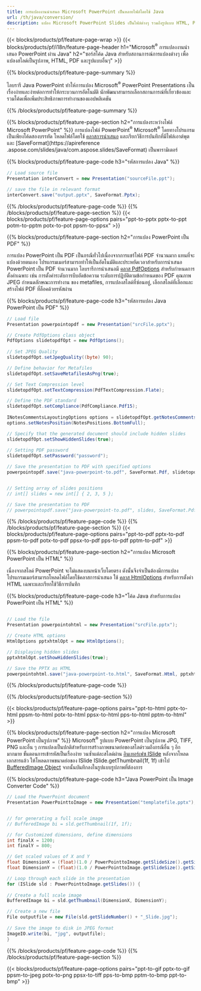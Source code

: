 ```yaml
---
title: การแปลงงานนำเสนอ Microsoft PowerPoint เป็นหลายไฟล์โดยใช้ Java
url: /th/java/conversion/
description: แปลง Microsoft PowerPoint Slides เป็นไฟล์ต่างๆ รวมถึงรูปแบบ HTML, PDF และรูปภาพภายในแอปพลิเคชันที่ใช้ Java
---
```


{{< blocks/products/pf/feature-page-wrap >}}
{{< blocks/products/pf/i18n/feature-page-header h1="Microsoft<sup>®</sup> การแปลงงานนำเสนอ PowerPoint ผ่าน Java" h2="ซอร์สโค้ด Java สำหรับสถานการณ์การแปลงต่างๆ เพื่อแปลงสไลด์เป็นรูปภาพ, HTML, PDF และรูปแบบอื่นๆ" >}}

{{% blocks/products/pf/feature-page-summary %}}

ไลบรารี Java PowerPoint ทำให้การแปลง Microsoft<sup>®</sup> PowerPoint Presentations เป็นเรื่องง่ายและง่ายต่อการทำให้กระบวนการอัตโนมัติ นักพัฒนาสามารถเลือกสถานการณ์ที่เกี่ยวข้องและรวมโค้ดเพื่อเพิ่มประสิทธิภาพการทำงานของแอปพลิเคชัน 

{{% /blocks/products/pf/feature-page-summary  %}}

{{% blocks/products/pf/feature-page-section  h2="การแปลงระหว่างไฟล์ Microsoft PowerPoint" %}}
การแปลงไฟล์ PowerPoint<sup>®</sup> Microsoft<sup>®</sup> โดยทางโปรแกรมเป็นเพียงโค้ดสองบรรทัด โหลดไฟล์โดยใช้ [คลาสการนำเสนอ](https://apireference.aspose.com/slides/java/com.aspose.slides/Presentation) และเรียกวิธีการบันทึกที่มีไฟล์เอาต์พุตและ [SaveFormat](https://apireference .aspose.com/slides/java/com.aspose.slides/SaveFormat) เป็นพารามิเตอร์

{{% blocks/products/pf/feature-page-code h3="รหัสการแปลง Java" %}}

```cs
// Load source file
Presentation interConvert = new Presentation("sourceFile.ppt");

// save the file in relevant format
interConvert.save("output.pptx", SaveFormat.Pptx);   
```
{{% /blocks/products/pf/feature-page-code  %}}
{{% /blocks/products/pf/feature-page-section %}}
{{< blocks/products/pf/feature-page-options pairs="ppt-to-pptx pptx-to-ppt potm-to-pptm potx-to-pot ppsm-to-ppsx" >}}


{{% blocks/products/pf/feature-page-section  h2="การแปลง PowerPoint เป็น PDF" %}}

การแปลง PowerPoint เป็น PDF เป็นกรณีทั่วไปเนื่องจากการแชร์ไฟล์ PDF จำนวนมาก แทนที่จะแปลงด้วยตนเอง โปรแกรมเมอร์สามารถทำให้เป็นอัตโนมัติและประหยัดเวลาสำหรับการนำเสนอ PowerPoint เป็น PDF จำนวนมาก ไลบรารีการนำเสนอมี [คลาส PdfOptions](https://apireference.aspose.com/java/slides/com.aspose.slides/PdfOptions) สำหรับกำหนดการตั้งค่าเฉพาะ เช่น การตั้งค่าระดับการบีบอัดข้อความ ระดับการปฏิบัติตามข้อกำหนดของ PDF คุณภาพ JPEG กำหนดลักษณะการทำงาน ของ metafiles, การแปลงสไลด์ที่ซ่อนอยู่, เลือกสไลด์ที่เลือกและสร้างไฟล์ PDF ที่ล็อคด้วยรหัสผ่าน

{{% blocks/products/pf/feature-page-code h3="รหัสการแปลง Java PowerPoint เป็น PDF" %}}

```cs
// Load file
Presentation powerpointopdf = new Presentation("srcFile.pptx");

// Create PdfOptions class object
PdfOptions slidetopdfOpt = new PdfOptions();
               
// Set JPEG Quality
slidetopdfOpt.setJpegQuality((byte) 90);

// Define behavior for Metafiles
slidetopdfOpt.setSaveMetafilesAsPng(true);

// Set Text Compression level
slidetopdfOpt.setTextCompression(PdfTextCompression.Flate);

// Define the PDF standard
slidetopdfOpt.setCompliance(PdfCompliance.Pdf15);
              
INotesCommentsLayoutingOptions options = slidetopdfOpt.getNotesCommentsLayouting();
options.setNotesPosition(NotesPositions.BottomFull);

// Specify that the generated document should include hidden slides
slidetopdfOpt.setShowHiddenSlides(true);
	
// Setting PDF password
slidetopdfOpt.setPassword("password");	

// Save the presentation to PDF with specified options
powerpointopdf.save("java-powerpoint-to.pdf", SaveFormat.Pdf, slidetopdfOpt);


// Setting array of slides positions
// int[] slides = new int[] { 2, 3, 5 };

// Save the presentation to PDF
// powerpointopdf.save("java-powerpoint-to.pdf", slides, SaveFormat.Pdf);

```
{{% /blocks/products/pf/feature-page-code  %}}
{{% /blocks/products/pf/feature-page-section %}}
{{< blocks/products/pf/feature-page-options pairs="ppt-to-pdf pptx-to-pdf ppsm-to-pdf potx-to-pdf ppsx-to-pdf pps-to-pdf pptm-to-pdf" >}}


{{% blocks/products/pf/feature-page-section  h2="การแปลง Microsoft PowerPoint เป็น HTML" %}}

เนื่องจากสไลด์ PowerPoint จะไม่แสดงบนหน้าเว็บโดยตรง ดังนั้นจึงจำเป็นต้องมีการแปลง โปรแกรมเมอร์สามารถโหลดไฟล์โดยใช้คลาสการนำเสนอ ใช้ [คลาส HtmlOptions](https://apireference.aspose.com/slides/java/com.aspose.slides/HtmlOptions) สำหรับการตั้งค่า HTML เฉพาะและเรียกใช้วิธีการบันทึก

{{% blocks/products/pf/feature-page-code h3="โค้ด Java สำหรับการแปลง PowerPoint เป็น HTML" %}}

```cs

// Load the file
Presentation powerpointohtml = new Presentation("srcFile.pptx");

// Create HTML options
HtmlOptions pptxhtmlOpt = new HtmlOptions();

// Displaying hidden slides
pptxhtmlOpt.setShowHiddenSlides(true);

// Save the PPTX as HTML
powerpointohtml.save("java-powerpoint-to.html", SaveFormat.Html, pptxhtmlOpt); 

```
{{% /blocks/products/pf/feature-page-code %}}

{{% /blocks/products/pf/feature-page-section %}}

{{< blocks/products/pf/feature-page-options pairs="ppt-to-html pptx-to-html ppsm-to-html potx-to-html ppsx-to-html pps-to-html pptm-to-html" >}}

{{% blocks/products/pf/feature-page-section  h2="การแปลง Microsoft PowerPoint เป็นรูปภาพ" %}}
Microsoft<sup>®</sup> รูปแบบ PowerPoint เป็นรูปภาพ JPG, TIFF, PNG และอื่น ๆ การแปลงเป็นปกติสำหรับการสร้างภาพขนาดย่อของสไลด์รวมถึงกรณีอื่น ๆ อีกมากมาย ขั้นตอนการเข้ารหัสเป็นเรื่องง่าย วนซ้ำแต่ละสไลด์ผ่าน [อินเทอร์เฟซ ISlide](https://apireference.aspose.com/slides/java/com.aspose.slides/ISlide) หลังจากโหลดเอกสารแล้ว ให้โหลดภาพขนาดย่อของ ISlide ISlide.getThumbnail(1f, 1f) เข้าไป [BufferedImage Object](https://docs.oracle.com/javase/7/docs/api/java/awt/image/BufferedImage.html) จากนั้นบันทึกลงในรูปแบบรูปภาพที่ต้องการ 

{{% blocks/products/pf/feature-page-code h3="Java PowerPoint เป็น Image Converter Code" %}}
```cs
// Load the PowerPoint document
Presentation PowerPointtoImage = new Presentation("templatefile.pptx");


// for generating a full scale image
// BufferedImage bi = sld.getThumbnail(1f, 1f);

// for Customized dimensions, define dimensions
int finalX = 1200;
int finalY = 800;

// Get scaled values of X and Y
float DimensionX = (float)(1.0 / PowerPointtoImage.getSlideSize().getSize().getWidth()) * finalX;
float DimensionY = (float)(1.0 / PowerPointtoImage.getSlideSize().getSize().getHeight()) * finalY;

// Loop through each slide in the presentation
for (ISlide sld : PowerPointtoImage.getSlides()) {
	
// Create a full scale image
BufferedImage bi = sld.getThumbnail(DimensionX, DimensionY);

// Create a new file
File outputfile = new File(sld.getSlideNumber() + "_Slide.jpg");
	
// Save the image to disk in JPEG format
ImageIO.write(bi, "jpg", outputfile);
}
```
{{% /blocks/products/pf/feature-page-code %}}
{{% /blocks/products/pf/feature-page-section %}}

{{< blocks/products/pf/feature-page-options pairs="ppt-to-gif pptx-to-gif ppsm-to-jpeg potx-to-png ppsx-to-tiff pps-to-bmp pptm-to-bmp ppt-to-bmp" >}}